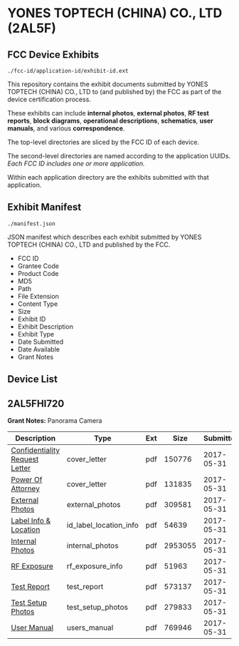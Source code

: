 # YONES TOPTECH (CHINA) CO., LTD (2AL5F)
## FCC Device Exhibits

```
./fcc-id/application-id/exhibit-id.ext
```

This repository contains the exhibit documents submitted by YONES TOPTECH (CHINA) CO., LTD to (and published by) the FCC as part of the device certification process.

These exhibits can include **internal photos**, **external photos**, **RF test reports**, **block diagrams**, **operational descriptions**, **schematics**, **user manuals**, and various **correspondence**.

The top-level directories are sliced by the FCC ID of each device.

The second-level directories are named according to the application UUIDs. *Each FCC ID includes one or more application.*

Within each application directory are the exhibits submitted with that application. 

## Exhibit Manifest

```
./manifest.json
```

JSON manifest which describes each exhibit submitted by YONES TOPTECH (CHINA) CO., LTD and published by the FCC.

- FCC ID
- Grantee Code
- Product Code
- MD5
- Path
- File Extension
- Content Type
- Size
- Exhibit ID
- Exhibit Description
- Exhibit Type
- Date Submitted
- Date Available
- Grant Notes

## Device List
## 2AL5FHI720
**Grant Notes:** Panorama Camera

| Description | Type | Ext | Size | Submitted | Available |
| ----------- | ---- | --- | ---- | --------- | --------- |
| [Confidentiality Request Letter](2AL5FHI720/d5373ad00b006c8c9bb0bfd2f1dbd6c4/3409558.pdf) | cover_letter | pdf | 150776 | 2017-05-31 | 2017-05-31 |
| [Power Of Attorney](2AL5FHI720/d5373ad00b006c8c9bb0bfd2f1dbd6c4/3409559.pdf) | cover_letter | pdf | 131835 | 2017-05-31 | 2017-05-31 |
| [External Photos](2AL5FHI720/d5373ad00b006c8c9bb0bfd2f1dbd6c4/3409555.pdf) | external_photos | pdf | 309581 | 2017-05-31 | 2017-05-31 |
| [Label Info & Location](2AL5FHI720/d5373ad00b006c8c9bb0bfd2f1dbd6c4/3409557.pdf) | id_label_location_info | pdf | 54639 | 2017-05-31 | 2017-05-31 |
| [Internal Photos](2AL5FHI720/d5373ad00b006c8c9bb0bfd2f1dbd6c4/3409556.pdf) | internal_photos | pdf | 2953055 | 2017-05-31 | 2017-05-31 |
| [RF Exposure](2AL5FHI720/d5373ad00b006c8c9bb0bfd2f1dbd6c4/3409560.pdf) | rf_exposure_info | pdf | 51963 | 2017-05-31 | 2017-05-31 |
| [Test Report](2AL5FHI720/d5373ad00b006c8c9bb0bfd2f1dbd6c4/3409561.pdf) | test_report | pdf | 573137 | 2017-05-31 | 2017-05-31 |
| [Test Setup Photos](2AL5FHI720/d5373ad00b006c8c9bb0bfd2f1dbd6c4/3409562.pdf) | test_setup_photos | pdf | 279833 | 2017-05-31 | 2017-05-31 |
| [User Manual](2AL5FHI720/d5373ad00b006c8c9bb0bfd2f1dbd6c4/3409563.pdf) | users_manual | pdf | 769946 | 2017-05-31 | 2017-05-31 |
